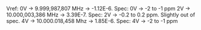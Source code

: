 
Vref: 0V    ->  9.999,987,807 MHz -> -1.12E-6. Spec: 0V -> -2 to -1 ppm
      2V    -> 10.000,003,386 MHz ->  3.39E-7. Spec: 2V ->  -0.2 to 0.2 ppm. Slightly out of spec.
      4V    -> 10.000.018,458 Mhz ->  1.85E-6. Spec: 4V -> -2 to -1 ppm
